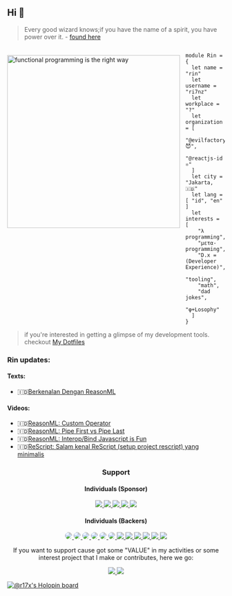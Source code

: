<!--
**ri7nz/ri7nz** is a ✨ _special_ ✨ repository because its `README.md` (this file) appears on your GitHub profile.

Here are some ideas to get you started:

- 🔭 I’m currently working on ...
- 🌱 I’m currently learning ...
- 👯 I’m looking to collaborate on ...
- 🤔 I’m looking for help with ...
- 💬 Ask me about ...
- 📫 How to reach me: ...
- 😄 Pronouns: ...
- ⚡ Fun fact: ...
-->

## Hi 👋 

> Every good wizard knows;if you have the name of a spirit, you have power over it. - [found here](https://slides.com/thomasomans/functional-programming-forever/fullscreen#/2/0/4)

<a href="https://web.mit.edu/6.001/6.037/sicp.pdf">   
<img 
  src="https://raw.github.com/ri7nz/ri7nz/master/sicp.png" 
  alt="functional programming is the right way"
  style="margin-top:20px;margin-right:13px"
  align="left" 
  height="400px"
/>
</a>

<!--

I'm [**Rin**](httos://github.com/ri7nz) and Obsessed with tinkering (me vs rabbit hole), experiment tooling, and **projects** that's solve "interesting" problem on the web, while improving **"Developer Experience"**.   

-->

```rescript

module Rin = {
  let name = "rin"
  let username = "ri7nz"
  let workplace = "?"
  let organization = [
    "@evilfactorylabs 😈",
    "@reactjs-id ⚛"
  ]
  let city = "Jakarta, 🇮🇩"
  let lang = [ "id", "en" ]
  let interests = [
    "λ programming",
    "μετα-programming",
    "D.x = (Developer Experience)",
    "tooling",
    "math",
    "dad jokes",
    "φ+Losophy"
  ]
}

```
   
> if you're interested in getting a glimpse of my development tools. checkout [My Dotfiles](https://github.com/ri7nz/.dotifiles)


### Rin updates:

#### Texts:
* 🇮🇩[Berkenalan Dengan ReasonML](https://blog.evilfactory.id/berkenalan-dengan-reasonml/)
#### Videos:
* 🇮🇩[ReasonML: Custom Operator](https://www.youtube.com/watch?v=8lRkf1YPa1c)
* 🇮🇩[ReasonML: Pipe First vs Pipe Last](https://www.youtube.com/watch?v=K7uET1v--fA)
* 🇮🇩[ReasonML: Interop/Bind Javascript is Fun](https://www.youtube.com/watch?v=5FKGJ2TaLFg&t=23s)
* 🇮🇩[ReScript: Salam kenal ReScript (setup project rescript) yang minimalis](https://youtu.be/SHATMyFyLIU)

<h3 style="text-align:center">Support</h3>

<h4 style="text-align:center">Individuals (Sponsor)</h4>

<p align="center">
<!--
<a href="https://github.com/hananloser">
  <img src="https://github.com/hananloser.png?size=100" />
</a>
-->

<a href="https://github.com/codingki">
  <img src="https://github.com/codingki.png?size=100" />
</a>

<a href="https://github.com/pveyes">
  <img src="https://github.com/pveyes.png?size=100" />
</a>

<a href="https://github.com/secgron">
  <img src="https://github.com/secgron.png?size=100" />
</a>

<a href="https://github.com/ammarfaizi2">
  <img src="https://github.com/ammarfaizi2.png?size=100" />
</a>

<a href="https://github.com/fzn0x">
  <img src="https://github.com/fzn0x.png?size=100" />
</a>

</p>

<h4 style="text-align:center">Individuals (Backers)</h4>

<p align="center">

<a href="https://github.com/sozonome">
  <img style="border-radius:50%" src="https://github.com/sozonome.png?size=50" />
</a>

<a href="https://github.com/jackyef">
  <img style="border-radius:50%" src="https://github.com/jackyef.png?size=50" />
</a>

<a href="https://github.com/faultables">
  <img style="border-radius:50%" src="https://github.com/faultables.png?size=50" />
</a>

<a href="https://github.com/vadhe">
  <img style="border-radius:50%" src="https://github.com/vadhe.png?size=50" />
</a>

<a href="https://github.com/munirapp">
  <img style="border-radius:50%" src="https://github.com/munirapp.png?size=50" />
</a>

<a href="https://github.com/grikomsn">
  <img style="border-radius:50%" src="https://github.com/grikomsn.png?size=50" />
</a>

<a href="https://github.com/gifaeriyanto">
  <img src="https://github.com/gifaeriyanto.png?size=50" />
</a>

<a href="https://github.com/muhghazaliakbar">
  <img src="https://github.com/muhghazaliakbar.png?size=50" />
</a>

<a href="https://github.com/hananloser">
  <img src="https://github.com/hananloser.png?size=50" />
</a>

<a href="https://github.com/dwisulfahnur">
  <img src="https://github.com/dwisulfahnur.png?size=50" />
</a>

<a href="https://github.com/rririanto">
  <img src="https://github.com/rririanto.png?size=50" />
</a>

<a href="https://github.com/firdausious">
  <img src="https://github.com/firdausious.png?size=50" />
</a>

</p>

<p align="center">If you want to support cause got some "VALUE" in my activities or some interest project that I make or contributes, here we go:</p>

<p align="center">

<a alt="Sponsorship $5" href="https://www.paypal.com/webapps/billing/plans/subscribe?plan_id=P-4WM36779EE571144UMIWXQZQ">
  <img src="https://raw.githubusercontent.com/ri7nz/ri7nz/master/paypal_5.png" />
</a>

<a href="https://www.buymeacoffee.com/ri7nz">
  <img src="https://www.buymeacoffee.com/assets/img/custom_images/orange_img.png" />
</a>


</p>

<!--

# Former
- 🔭 Working on [@ruangguru](https://github.com/ruang-guru) as Software Engineer, Frontend.   
- 🔭 Working on [@warungpintar](https://github.com/warungpintar) as Software Engineer, Frontend. 
- 🕵️ Join the club [@evilfactorylabs](https://github.com/evilfactorylabs) for "Tinkering".
- 💬 Free for #ASK, DM me in [#Twitter](https://twitter.com/ri7nz).
- 📽 Share Random "ScreenCast" in my [Youtube Channel](https://www.youtube.com/channel/UCoVcSkyw_B-oLn9M6rDCiSw)
- ✍ Write Draft in [Blog Evilfactory](https://blog.evilfactory.id), [Personal Blog](https://rin.rocks), & Internet.
-->  

[![@r17x's Holopin board](https://holopin.io/api/user/board?user=r17x)](https://holopin.io/@r17x)

